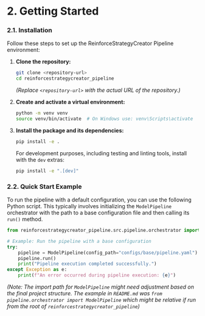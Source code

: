 # 2. Getting Started

### 2.1. Installation
Follow these steps to set up the ReinforceStrategyCreator Pipeline environment:

1.  **Clone the repository:**
    ```bash
    git clone <repository-url>
    cd reinforcestrategycreator_pipeline
    ```
    *(Replace `<repository-url>` with the actual URL of the repository.)*

2.  **Create and activate a virtual environment:**
    ```bash
    python -m venv venv
    source venv/bin/activate  # On Windows use: venv\Scripts\activate
    ```

3.  **Install the package and its dependencies:**
    ```bash
    pip install -e .
    ```
    For development purposes, including testing and linting tools, install with the `dev` extras:
    ```bash
    pip install -e ".[dev]"
    ```

### 2.2. Quick Start Example
To run the pipeline with a default configuration, you can use the following Python script. This typically involves initializing the `ModelPipeline` orchestrator with the path to a base configuration file and then calling its `run()` method.

```python
from reinforcestrategycreator_pipeline.src.pipeline.orchestrator import ModelPipeline # Assuming this is the correct path

# Example: Run the pipeline with a base configuration
try:
    pipeline = ModelPipeline(config_path="configs/base/pipeline.yaml")
    pipeline.run()
    print("Pipeline execution completed successfully.")
except Exception as e:
    print(f"An error occurred during pipeline execution: {e}")

```
*(Note: The import path for `ModelPipeline` might need adjustment based on the final project structure. The example in `README.md` was `from pipeline.orchestrator import ModelPipeline` which might be relative if run from the root of `reinforcestrategycreator_pipeline`)*